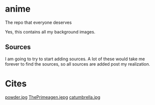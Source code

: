 # anime
The repo that everyone deserves

Yes, this contains all my background images.

## Sources
I am going to try to start adding sources.  A lot of these would take me
forever to find the sources, so all sources are added post my realization.

# Cites
[powder.jpg](https://www.inprnt.com/gallery/nezuminata)
[ThePrimeagen.jepg](https://twitter.com/PhunToken/status/1508883727316836356)
[catumbrella.jpg](https://www.pixiv.net/en/artworks/82667169)
